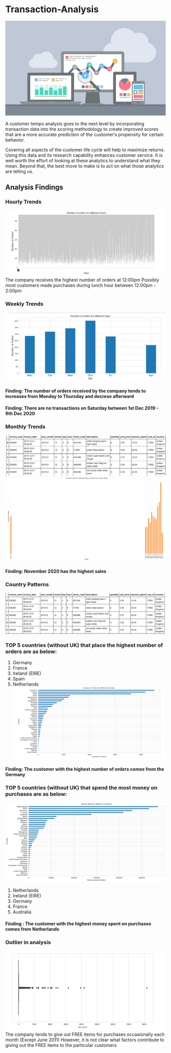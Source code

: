 # Transaction-Analysis
![Head](Images/ecommerce-analysis.jpg)

A customer tempo analysis goes to the next level by incorporating transaction data into the scoring methodology to create improved scores that are a more accurate prediction of the customer’s propensity for certain behavior. 

Covering all aspects of the customer life cycle will help to maximize returns. Using this data and its research capability enhances customer service. It is well worth the effort of looking at these analytics to understand what they mean. Beyond that, the best move to make is to act on what those analytics are telling us.

## Analysis Findings

### Hourly Trends
![Head](Images/Hourly_orders.PNG)
The company receives the highest number of orders at 12:00pm
Possibly most customers made purchases during lunch hour between 12:00pm - 2:00pm


### Weekly Trends
![Head](Images/Daily_orders.PNG)
#### Finding: The number of orders received by the company tends to increases from Monday to Thursday and decrese afterward
#### Finding: There are no transactions on Saturday between 1st Dec 2019 - 9th Dec 2020

### Monthly Trends
![Head](Images/Monthly_orders.PNG)
![Head](Images/Monthly_orders2.PNG)
####  Finding: November 2020 has the highest sales

### Country Patterns
![Head](Images/Country_patterns.PNG)
### TOP 5 countries (without UK) that place the highest number of orders are as below:
1. Germany
2. France
3. Ireland (EIRE)
4. Spain
5. Netherlands
![Head](Images/Country_orders.PNG)
#### Finding: The customer with the highest number of orders comes from the Germany

### TOP 5 countries (without UK) that spend the most money on purchases are as below:
![Head](Images/Country_money_spent.PNG) 
1. Netherlands
2. Ireland (EIRE)
3. Germany
4. France
5. Australia
#### Finding : The customer with the highest money spent on purchases comes from Netherlands

### Outlier in analysis
![Head](Images/free_item.PNG)
The company tends to give out FREE items for purchases occasionally each month (Except June 2011)
However, it is not clear what factors contribute to giving out the FREE items to the particular customers
